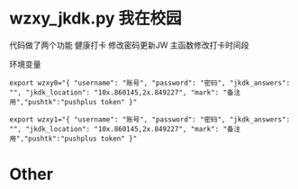 # wzxy_jkdk.py 我在校园

代码做了两个功能
健康打卡
修改密码更新JW
主函数修改打卡时间段

环境变量

`
export wzxy0="{
    "username": "账号",
    "password": "密码",
    "jkdk_answers": "",
    "jkdk_location": "10x.860145,2x.849227",
    "mark": "备注用","pushtk":"pushplus token"
        }"
`

`
export wzxy1="{
    "username": "账号",
    "password": "密码",
    "jkdk_answers": "",
    "jkdk_location": "10x.860145,2x.849227",
    "mark": "备注用","pushtk":"pushplus token"
        }"
`

# Other
